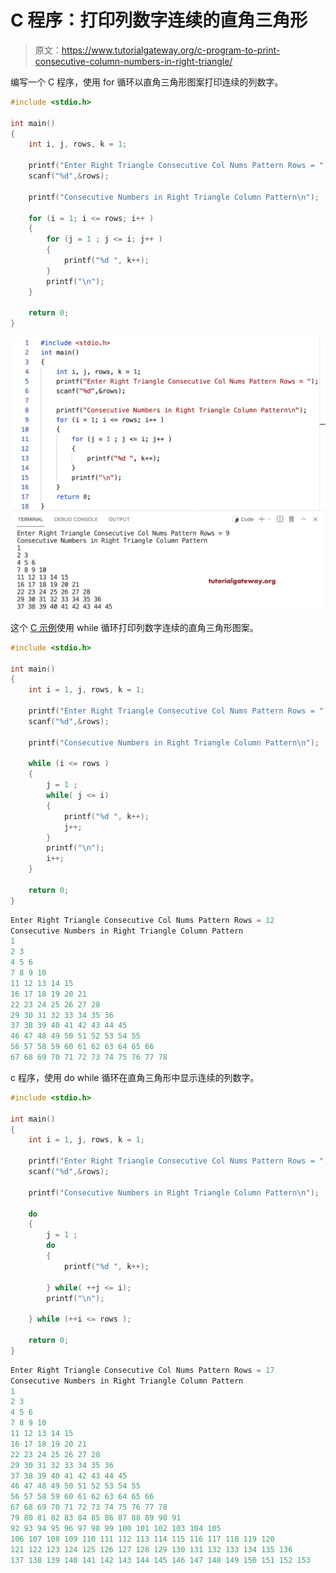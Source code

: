 # C 程序：打印列数字连续的直角三角形

> 原文：<https://www.tutorialgateway.org/c-program-to-print-consecutive-column-numbers-in-right-triangle/>

编写一个 C 程序，使用 for 循环以直角三角形图案打印连续的列数字。

```c
#include <stdio.h>

int main()
{
    int i, j, rows, k = 1;

    printf("Enter Right Triangle Consecutive Col Nums Pattern Rows = ");
    scanf("%d",&rows);

    printf("Consecutive Numbers in Right Triangle Column Pattern\n"); 

	for (i = 1; i <= rows; i++ ) 
	{
		for (j = 1 ; j <= i; j++ ) 	
		{
			printf("%d ", k++);
		}
		printf("\n");
	}

    return 0;
}
```

![C Program to Print Consecutive Column Numbers in Right Triangle](img/5476be0afeaf79c346350528445850a9.png)

这个 [C 示例](https://www.tutorialgateway.org/c-programming-examples/)使用 while 循环打印列数字连续的直角三角形图案。

```c
#include <stdio.h>

int main()
{
    int i = 1, j, rows, k = 1;

    printf("Enter Right Triangle Consecutive Col Nums Pattern Rows = ");
    scanf("%d",&rows);

    printf("Consecutive Numbers in Right Triangle Column Pattern\n"); 

	while (i <= rows ) 
	{
		j = 1 ;
		while( j <= i) 	
		{
			printf("%d ", k++);
			j++;
		}
		printf("\n");
		i++;
	}

    return 0;
}
```

```c
Enter Right Triangle Consecutive Col Nums Pattern Rows = 12
Consecutive Numbers in Right Triangle Column Pattern
1 
2 3 
4 5 6 
7 8 9 10 
11 12 13 14 15 
16 17 18 19 20 21 
22 23 24 25 26 27 28 
29 30 31 32 33 34 35 36 
37 38 39 40 41 42 43 44 45 
46 47 48 49 50 51 52 53 54 55 
56 57 58 59 60 61 62 63 64 65 66 
67 68 69 70 71 72 73 74 75 76 77 78
```

c 程序，使用 do while 循环在直角三角形中显示连续的列数字。

```c
#include <stdio.h>

int main()
{
    int i = 1, j, rows, k = 1;

    printf("Enter Right Triangle Consecutive Col Nums Pattern Rows = ");
    scanf("%d",&rows);

    printf("Consecutive Numbers in Right Triangle Column Pattern\n"); 

	do
	{
		j = 1 ;
		do	
		{
			printf("%d ", k++);

		} while( ++j <= i);
		printf("\n");

	} while (++i <= rows );

    return 0;
}
```

```c
Enter Right Triangle Consecutive Col Nums Pattern Rows = 17
Consecutive Numbers in Right Triangle Column Pattern
1 
2 3 
4 5 6 
7 8 9 10 
11 12 13 14 15 
16 17 18 19 20 21 
22 23 24 25 26 27 28 
29 30 31 32 33 34 35 36 
37 38 39 40 41 42 43 44 45 
46 47 48 49 50 51 52 53 54 55 
56 57 58 59 60 61 62 63 64 65 66 
67 68 69 70 71 72 73 74 75 76 77 78 
79 80 81 82 83 84 85 86 87 88 89 90 91 
92 93 94 95 96 97 98 99 100 101 102 103 104 105 
106 107 108 109 110 111 112 113 114 115 116 117 118 119 120 
121 122 123 124 125 126 127 128 129 130 131 132 133 134 135 136 
137 138 139 140 141 142 143 144 145 146 147 148 149 150 151 152 153 
```